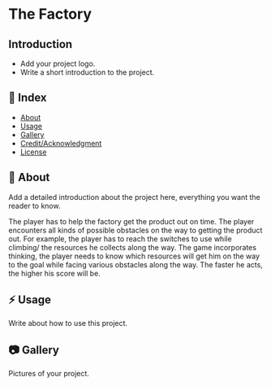 # The Factory

## Introduction
- Add your project logo.
- Write a short introduction to the project.

## :ledger: Index

- [About](#beginner-about)
- [Usage](#zap-usage)
- [Gallery](#camera-gallery)
- [Credit/Acknowledgment](#star2-creditacknowledgment)
- [License](#lock-license)

##  :beginner: About
Add a detailed introduction about the project here, everything you want the reader to know.

The player has to help the factory get the product out on time. The player encounters all kinds of possible obstacles on the way to getting the product out. For example, the player has to reach the switches to use while climbing/ the resources he collects along the way. The game incorporates thinking, the player needs to know which resources will get him on the way to the goal while facing various obstacles along the way. The faster he acts, the higher his score will be.

## :zap: Usage
Write about how to use this project.

##  :camera: Gallery
Pictures of your project.

